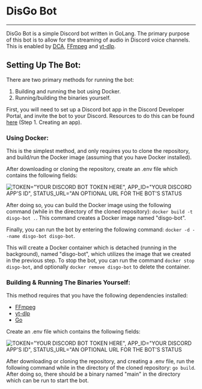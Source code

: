 # DisGo Bot
---
DisGo Bot is a simple Discord bot written in GoLang. The primary purpose of this bot is to allow for the streaming of audio in Discord voice channels. This is enabled by [DCA](https://github.com/jonas747/dca), [FFmpeg](https://ffmpeg.org/)
and [yt-dlp](https://github.com/yt-dlp/yt-dlp).

## Setting Up The Bot:

There are two primary methods for running the bot:
1. Building and running the bot using Docker.
2. Running/building the binaries yourself.

First, you will need to set up a Discord bot app in the Discord Developer Portal, and invite the bot to your Discord. Resources to do this can be found [here](https://discord.com/developers/docs/getting-started) (Step 1. Creating an app).

### Using Docker:

This is the simplest method, and only requires you to clone the repository, and build/run the Docker image (assuming
that you have Docker installed).

After downloading or cloning the repository, create an .env file which contains the following fields:

![TOKEN="YOUR DISCORD BOT TOKEN HERE",
APP_ID="YOUR DISCORD APP'S ID", 
STATUS_URL="AN OPTIONAL URL FOR THE BOT'S STATUS
](https://github.com/tsbrandon1010/DisGo/assets/15933213/13036cad-1dd1-4b48-afed-60932c4fca52)

After doing so, you can build the Docker image using the following command (while in the directory of the cloned repository): ```docker build -t disgo-bot .```.
This command creates a Docker image named "disgo-bot".

Finally, you can run the bot by entering the following command: ```docker -d --name disgo-bot disgo-bot```.

This will create a Docker container which is detached (running in the background), named "disgo-bot", which utilizes the image that we created in the previous step. To stop the bot, you can run the command ```docker stop disgo-bot```,
and optionally ```docker remove disgo-bot``` to delete the container.

### Building & Running The Binaries Yourself:
This method requires that you have the following dependencies installed:
* [FFmpeg](https://ffmpeg.org/)
* [yt-dlp](https://github.com/yt-dlp/yt-dlp)
* [Go](https://go.dev/doc/install)

Create an .env file which contains the following fields:

![TOKEN="YOUR DISCORD BOT TOKEN HERE",
APP_ID="YOUR DISCORD APP'S ID", 
STATUS_URL="AN OPTIONAL URL FOR THE BOT'S STATUS
](https://github.com/tsbrandon1010/DisGo/assets/15933213/13036cad-1dd1-4b48-afed-60932c4fca52)

After downloading or cloning the repository, and creating a .env file, run the following command while in the directory of the cloned repository: ```go build```. After doing so, there should be a binary named "main" in the directory which can be run to start the bot.
